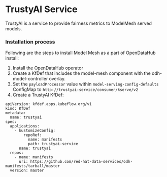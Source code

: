 # TrustyAI Service

TrustyAI is a service to provide fairness metrics to ModelMesh served models.


### Installation process

Following are the steps to install Model Mesh as a part of OpenDataHub install:

1. Install the OpenDataHub operator
2. Create a KfDef that includes the model-mesh component with the odh-model-controller overlay.
3. Set the `payloadProcessor` value within `model-serving-config-defaults` ConfigMap
to `http://trustyai-service/consumer/kserve/v2`
4. Create a TrustyAI KfDef:
```
apiVersion: kfdef.apps.kubeflow.org/v1
kind: KfDef
metadata:
  name: trustyai
spec:
  applications:
    - kustomizeConfig:
        repoRef:
          name: manifests
          path: trustyai-service
      name: trustyai
  repos:
    - name: manifests
      uri: https://github.com/red-hat-data-services/odh-manifests/tarball/master
  version: master
```

